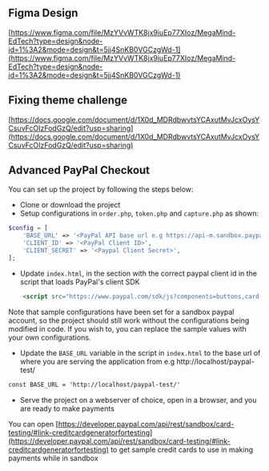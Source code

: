 ## Figma Design
[https://www.figma.com/file/MzYVvWTK8jx9iuEp77XIoz/MegaMind-EdTech?type=design&node-id=1%3A2&mode=design&t=5jj4SnKB0VGCzgWd-1](https://www.figma.com/file/MzYVvWTK8jx9iuEp77XIoz/MegaMind-EdTech?type=design&node-id=1%3A2&mode=design&t=5jj4SnKB0VGCzgWd-1)

## Fixing theme challenge
[https://docs.google.com/document/d/1X0d_MDRdbwvtsYCAxutMvJcxOysYCsuvFcOIzFodGzQ/edit?usp=sharing](https://docs.google.com/document/d/1X0d_MDRdbwvtsYCAxutMvJcxOysYCsuvFcOIzFodGzQ/edit?usp=sharing)


## Advanced PayPal Checkout
You can set up the project by following the steps below:
- Clone or download the project
- Setup configurations in `order.php`, `token.php` and `capture.php` as shown:
```php
$config = [
    'BASE_URL' => '<PayPal API base url e.g https://api-m.sandbox.paypal.com/ when in sandbox>',
    'CLIENT_ID' => '<PayPal Client ID>',
    'CLIENT_SECRET' => '<Paypal Client Secret>',
];
```
- Update `index.html`, in the <head> section with the correct paypal client id in the script that loads PayPal's client SDK
```html
    <script src="https://www.paypal.com/sdk/js?components=buttons,card-fields&client-id=<PAYPAL CLIENT ID>"></script>
```

Note that sample configurations have been set for a sandbox paypal account, so the project should still work without the configurations being modified in code.
If you wish to, you can replace the sample values with your own configurations.

- Update the `BASE_URL` variable in the script in `index.html` to the base url of where you are serving the application from e.g http://localhost/paypal-test/
```html
const BASE_URL = 'http://localhost/paypal-test/'
```

- Serve the project on a webserver of choice, open in a browser, and you are ready to make payments

You can open [https://developer.paypal.com/api/rest/sandbox/card-testing/#link-creditcardgeneratorfortesting](https://developer.paypal.com/api/rest/sandbox/card-testing/#link-creditcardgeneratorfortesting) to get sample credit cards to use in making payments while in sandbox
